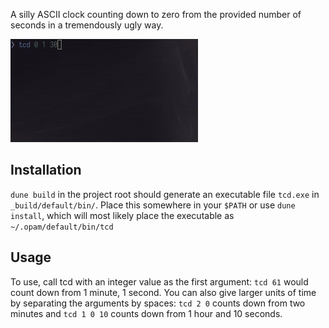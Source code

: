A silly ASCII clock counting down to zero from the provided number of seconds in a tremendously ugly way.

![gif](tcd.gif)

## Installation
`dune build` in the project root should generate an executable file `tcd.exe` in `_build/default/bin/`. Place this somewhere in your `$PATH` or use `dune install`, which will most likely place the executable as `~/.opam/default/bin/tcd`

## Usage
To use, call tcd with an integer value as the first argument: `tcd 61` would count down from 1 minute, 1 second. You can also give larger units of time by separating the arguments by spaces: `tcd 2 0` counts down from two minutes and `tcd 1 0 10` counts down from 1 hour and 10 seconds.
